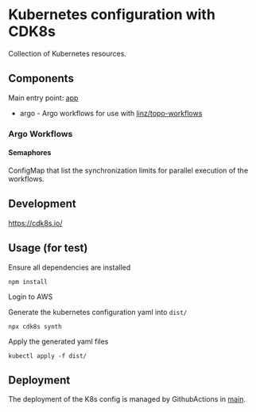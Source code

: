 # Kubernetes configuration with CDK8s

Collection of Kubernetes resources.

## Components

Main entry point: [app](./app.ts)

- argo - Argo workflows for use with [linz/topo-workflows](https://github.com/linz/topo-workflows)

### Argo Workflows

#### Semaphores

ConfigMap that list the synchronization limits for parallel execution of the workflows.

## Development

<https://cdk8s.io/>

## Usage (for test)

Ensure all dependencies are installed

```shell
npm install
```

Login to AWS

Generate the kubernetes configuration yaml into `dist/`

```shell
npx cdk8s synth
```

Apply the generated yaml files

```shell
kubectl apply -f dist/
```

## Deployment

The deployment of the K8s config is managed by GithubActions in [main](../.github/workflows/main.yml).

